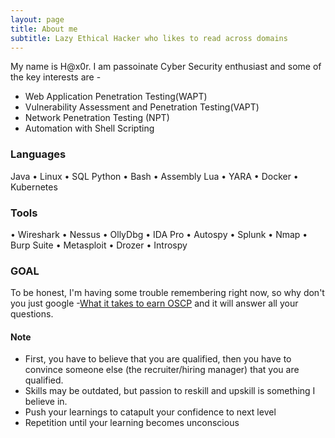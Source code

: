 ```yaml
---
layout: page
title: About me
subtitle: Lazy Ethical Hacker who likes to read across domains
---
```


My name is H@x0r. I am passoinate Cyber Security enthusiast and some of the key interests are - 

*  Web Application Penetration Testing(WAPT)  
*  Vulnerability Assessment and Penetration Testing(VAPT)  
*  Network Penetration Testing (NPT)  
*  Automation with Shell Scripting

### Languages  
Java • Linux • SQL Python • Bash • Assembly Lua • YARA • Docker • Kubernetes  

### Tools 
•	Wireshark • Nessus • OllyDbg •	IDA Pro • Autospy • Splunk •	Nmap • Burp Suite • Metasploit • Drozer • Introspy

### GOAL

To be honest, I'm having some trouble remembering right now, so why don't you just google -[What it takes to earn OSCP](https://www.google.com/search?ei=eDDNXtKqNfOf4-EPjZe86As&q=What+it+takes+to+earn+oscp&oq=What+it+takes+to+earn+oscp&gs_lcp=CgZwc3ktYWIQAzIECAAQRzIECAAQRzIECAAQRzIECAAQRzIECAAQRzIECAAQRzIECAAQRzIECAAQR1AAWABgi8wRaABwAXgAgAEAiAEAkgEAmAEAqgEHZ3dzLXdpeg&sclient=psy-ab&ved=0ahUKEwjSxoGH59HpAhXzzzgGHY0LD70Q4dUDCAw&uact=5) 
and it will answer all your questions.

#### Note
* First, you have to believe that you are qualified, then you have to convince someone else (the recruiter/hiring manager) that you are qualified.
* Skills may be outdated, but passion to reskill and upskill is something I believe in. 
* Push your learnings to catapult your confidence to next level
* Repetition until your learning becomes unconscious






